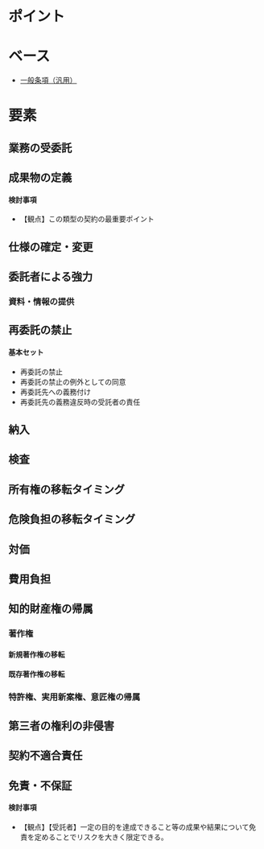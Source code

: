# ポイント

# ベース
- [一般条項（汎用）](https://github.com/katax/contract-manuals/blob/master/framework/%E4%B8%80%E8%88%AC%E6%9D%A1%E9%A0%85%EF%BC%88%E6%B1%8E%E7%94%A8%EF%BC%89)

# 要素

## 業務の受委託

## 成果物の定義
#### 検討事項
- 【観点】この類型の契約の最重要ポイント

## 仕様の確定・変更

## 委託者による強力
### 資料・情報の提供

## 再委託の禁止
#### 基本セット
- 再委託の禁止
- 再委託の禁止の例外としての同意  
- 再委託先への義務付け
- 再委託先の義務違反時の受託者の責任

## 納入

## 検査

## 所有権の移転タイミング

## 危険負担の移転タイミング

## 対価

## 費用負担

## 知的財産権の帰属
### 著作権
#### 新規著作権の移転
#### 既存著作権の移転

### 特許権、実用新案権、意匠権の帰属

## 第三者の権利の非侵害

## 契約不適合責任

## 免責・不保証
#### 検討事項
- 【観点】【受託者】一定の目的を達成できること等の成果や結果について免責を定めることでリスクを大きく限定できる。



